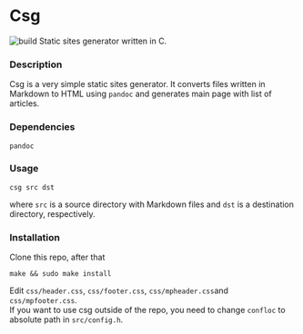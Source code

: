 # Csg
![build](https://travis-ci.com/vpuh1/csg.svg?branch=main)
Static sites generator written in C. 
### Description
Csg is a very simple static sites generator. It converts files written in Markdown to HTML using `pandoc` and generates main page
with list of articles.
### Dependencies
`pandoc`
### Usage
```
csg src dst
```
where `src` is a source directory with Markdown files and `dst` is a destination directory, respectively.
### Installation
Clone this repo, after that
```
make && sudo make install
```
Edit `css/header.css`, `css/footer.css`, `css/mpheader.css`and `css/mpfooter.css`.  
If you want to use csg outside of the repo, you need to change `confloc` to absolute path in `src/config.h`.
